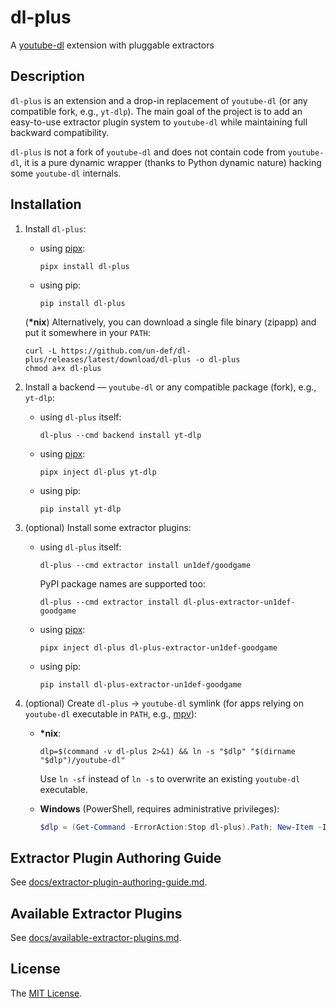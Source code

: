 # dl-plus

A [youtube-dl][youtube-dl-website] extension with pluggable extractors

## Description

`dl-plus` is an extension and a drop-in replacement of `youtube-dl` (or any compatible fork, e.g., `yt-dlp`). The main goal of the project is to add an easy-to-use extractor plugin system to `youtube-dl` while maintaining full backward compatibility.

`dl-plus` is not a fork of `youtube-dl` and does not contain code from `youtube-dl`, it is a pure dynamic wrapper (thanks to Python dynamic nature) hacking some `youtube-dl` internals.

## Installation

1.  Install `dl-plus`:

    * using [pipx][pipx-website]:

      ```
      pipx install dl-plus
      ```

    * using pip:

      ```
      pip install dl-plus
      ```

    (**\*nix**) Alternatively, you can download a single file binary (zipapp) and put it somewhere in your `PATH`:

    ```
    curl -L https://github.com/un-def/dl-plus/releases/latest/download/dl-plus -o dl-plus
    chmod a+x dl-plus
    ```

2.  Install a backend — `youtube-dl` or any compatible package (fork), e.g., `yt-dlp`:

    * using `dl-plus` itself:

      ```
      dl-plus --cmd backend install yt-dlp
      ```

    * using [pipx][pipx-website]:

      ```
      pipx inject dl-plus yt-dlp
      ```

    * using pip:

      ```
      pip install yt-dlp
      ```

3.  (optional) Install some extractor plugins:

    * using `dl-plus` itself:

      ```
      dl-plus --cmd extractor install un1def/goodgame
      ```

      PyPI package names are supported too:

      ```
      dl-plus --cmd extractor install dl-plus-extractor-un1def-goodgame
      ```

    * using [pipx][pipx-website]:

      ```
      pipx inject dl-plus dl-plus-extractor-un1def-goodgame
      ```

    * using pip:

      ```
      pip install dl-plus-extractor-un1def-goodgame
      ```

4.  (optional) Create `dl-plus` → `youtube-dl` symlink (for apps relying on `youtube-dl` executable in `PATH`, e.g., [mpv][mpv-website]):

    - **\*nix**:

      ```shell
      dlp=$(command -v dl-plus 2>&1) && ln -s "$dlp" "$(dirname "$dlp")/youtube-dl"
      ```

      Use `ln -sf` instead of `ln -s` to overwrite an existing `youtube-dl` executable.

    - **Windows** (PowerShell, requires administrative privileges):

      ```powershell
      $dlp = (Get-Command -ErrorAction:Stop dl-plus).Path; New-Item -ItemType SymbolicLink -Path ((Get-Item $dlp).Directory.FullName + "\youtube-dl.exe") -Target $dlp
      ```

## Extractor Plugin Authoring Guide

See [docs/extractor-plugin-authoring-guide.md](https://github.com/un-def/dl-plus/blob/master/docs/extractor-plugin-authoring-guide.md).

## Available Extractor Plugins

See [docs/available-extractor-plugins.md](https://github.com/un-def/dl-plus/blob/master/docs/available-extractor-plugins.md).

## License

The [MIT License][license].


[youtube-dl-website]: https://youtube-dl.org/
[pipx-website]: https://pipxproject.github.io/pipx/
[mpv-website]: https://mpv.io/
[license]: https://github.com/un-def/dl-plus/blob/master/LICENSE
